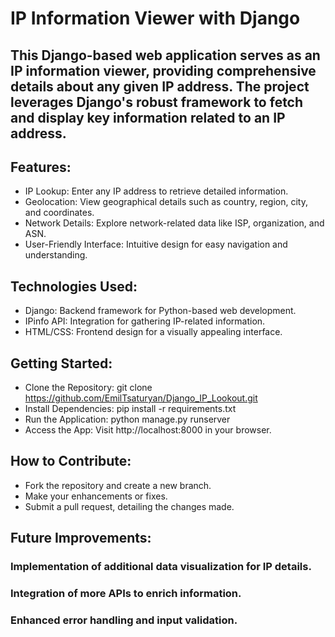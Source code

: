 # IP Information Viewer with Django

## This Django-based web application serves as an IP information viewer, providing comprehensive details about any given IP address. The project leverages Django's robust framework to fetch and display key information related to an IP address.


## Features:

- IP Lookup: Enter any IP address to retrieve detailed information.
- Geolocation: View geographical details such as country, region, city, and coordinates.
- Network Details: Explore network-related data like ISP, organization, and ASN.
- User-Friendly Interface: Intuitive design for easy navigation and understanding.



## Technologies Used:

- Django: Backend framework for Python-based web development.
- IPinfo API: Integration for gathering IP-related information.
- HTML/CSS: Frontend design for a visually appealing interface.



## Getting Started:

- Clone the Repository: git clone https://github.com/EmilTsaturyan/Django_IP_Lookout.git
- Install Dependencies: pip install -r requirements.txt
- Run the Application: python manage.py runserver
- Access the App: Visit http://localhost:8000 in your browser.



## How to Contribute:

- Fork the repository and create a new branch.
- Make your enhancements or fixes.
- Submit a pull request, detailing the changes made.



## Future Improvements:

### Implementation of additional data visualization for IP details.
### Integration of more APIs to enrich information.
### Enhanced error handling and input validation.
